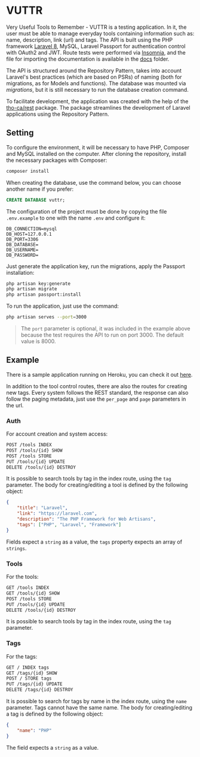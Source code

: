 # VUTTR

Very Useful Tools to Remember - VUTTR is a testing application. In it, the user must be able to manage everyday tools containing information such as: name, description, link (url) and tags. The API is built using the PHP framework [Laravel 8](https://laravel.com), MySQL, Laravel Passport for authentication control with OAuth2 and JWT. Route tests were performed via [Insomnia](https://insomnia.rest/), and the file for importing the documentation is available in the [docs](docs) folder.

The API is structured around the Repository Pattern, takes into account Laravel's best practices (which are based on PSRs) of naming (both for migrations, as for Models and functions). The database was mounted via _migrations_, but it is still necessary to run the database creation command.

To facilitate development, the application was created with the help of the [tho-ca/rest](https://github.com/tho-ca/rest) package. The package streamlines the development of Laravel applications using the Repository Pattern.

## Setting

To configure the environment, it will be necessary to have PHP, Composer and MySQL installed on the computer. After cloning the repository, install the necessary packages with Composer:

```bash
composer install
```

When creating the database, use the command below, you can choose another name if you prefer:

```sql
CREATE DATABASE vuttr;
```

The configuration of the project must be done by copying the file `.env.example` to one with the name `.env` and configure it:

```env
DB_CONNECTION=mysql
DB_HOST=127.0.0.1
DB_PORT=3306
DB_DATABASE=
DB_USERNAME=
DB_PASSWORD=
```

Just generate the application key, run the migrations, apply the Passport installation:

```bash
php artisan key:generate
php artisan migrate
php artisan passport:install
```

To run the application, just use the command:

```bash
php artisan serves --port=3000
```

> The `port` parameter is optional, it was included in the example above because the test requires the API to run on port 3000. The default value is 8000.

## Example

There is a sample application running on Heroku, you can check it out [here](.).

In addition to the tool control routes, there are also the routes for creating new tags. Every system follows the REST standard, the response can also follow the paging metadata, just use the `per_page` and `page` parameters in the url.

### Auth

For account creation and system access:

```bash
POST /tools INDEX
POST /tools/{id} SHOW
POST /tools STORE
PUT /tools/{id} UPDATE
DELETE /tools/{id} DESTROY
```

It is possible to search tools by tag in the index route, using the `tag` parameter. The body for creating/editing a tool is defined by the following object:

```json
{
    "title": "Laravel",
    "link": "https://laravel.com",
    "description": "The PHP Framework for Web Artisans",
    "tags": ["PHP", "Laravel", "Framework"]
}
```

Fields expect a `string` as a value, the `tags` property expects an array of `strings`.

### Tools

For the tools:

```bash
GET /tools INDEX
GET /tools/{id} SHOW
POST /tools STORE
PUT /tools/{id} UPDATE
DELETE /tools/{id} DESTROY
```

It is possible to search tools by tag in the index route, using the `tag` parameter.

### Tags

For the tags:

```bash
GET / INDEX tags
GET /tags/{id} SHOW
POST / STORE tags
PUT /tags/{id} UPDATE
DELETE /tags/{id} DESTROY
```

It is possible to search for tags by name in the index route, using the `name` parameter. Tags cannot have the same name. The body for creating/editing a tag is defined by the following object:

```json
{
    "name": "PHP"
}
```

The field expects a `string` as a value.
